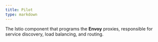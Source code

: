 ```yaml
---
title: Pilot
type: markdown
---
```

The Istio component that programs the **Envoy** proxies, responsible for service discovery, load balancing, and routing.
